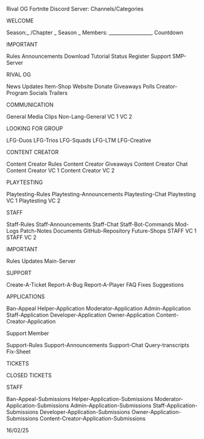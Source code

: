Rival OG Fortnite Discord Server: Channels/Categories

WELCOME

Season:_ /Chapter _ Season _
Members: __________________
Countdown

IMPORTANT

Rules
Announcements
Download
Tutorial
Status
Register
Support
SMP-Server

RIVAL OG

News
Updates
Item-Shop
Website
Donate
Giveaways
Polls
Creator-Program
Socials
Trailers

COMMUNICATION

General
Media
Clips
Non-Lang-General
VC 1
VC 2

LOOKING FOR GROUP

LFG-Duos
LFG-Trios
LFG-Squads
LFG-LTM
LFG-Creative

CONTENT CREATOR

Content Creator Rules
Content Creator Giveaways
Content Creator Chat
Content Creator VC 1
Content Creator VC 2

PLAYTESTING

Playtesting-Rules
Playtesting-Announcements
Playtesting-Chat
Playtesting VC 1
Playtesting VC 2

STAFF

Staff-Rules
Staff-Announcements
Staff-Chat
Staff-Bot-Commands
Mod-Logs
Patch-Notes
Documents
GitHub-Repository
Future-Shops
STAFF VC 1
STAFF VC 2





IMPORTANT

Rules
Updates
Main-Server

SUPPORT

Create-A-Ticket
Report-A-Bug
Report-A-Player
FAQ
Fixes
Suggestions

APPLICATIONS

Ban-Appeal
Helper-Application
Moderator-Application
Admin-Application
Staff-Application
Developer-Application
Owner-Application
Content-Creator-Application

Support Member

Support-Rules
Support-Announcements
Support-Chat
Query-transcripts
Fix-Sheet

TICKETS

CLOSED TICKETS

STAFF

Ban-Appeal-Submissions
Helper-Application-Submissions
Moderator-Application-Submissions
Admin-Application-Submissions
Staff-Application-Submissions
Developer-Application-Submissions
Owner-Application-Submissions
Content-Creator-Application-Submissions














































































16/02/25
